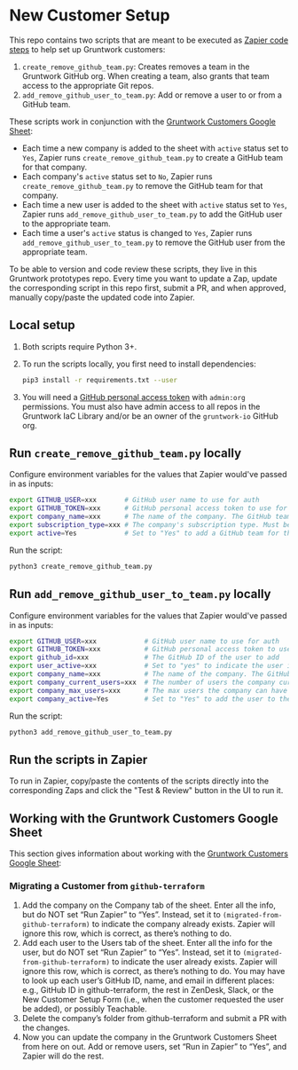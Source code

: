 # New Customer Setup

This repo contains two scripts that are meant to be executed as [Zapier code 
steps](https://zapier.com/help/create/code-webhooks/use-python-code-in-zaps) to help set up Gruntwork customers: 

1. `create_remove_github_team.py`: Creates removes a team in the Gruntwork GitHub org. When creating a team, also 
   grants that team access to the appropriate Git repos.
1. `add_remove_github_user_to_team.py`: Add or remove a user to or from a GitHub team.    

These scripts work in conjunction with the [Gruntwork Customers Google 
Sheet](https://docs.google.com/spreadsheets/d/1vvUoSZxoGhWVQhyFbceRsFTbSi3jt-0MYKDgGBSt6Jc/edit#gid=0): 

- Each time a new company is added to the sheet with `active` status set to `Yes`, Zapier runs 
  `create_remove_github_team.py` to create a GitHub team for that company. 
- Each company's `active` status set to `No`, Zapier runs `create_remove_github_team.py` to remove the GitHub team for 
  that company. 
- Each time a new user is added to the sheet with `active` status set to `Yes`, Zapier runs 
  `add_remove_github_user_to_team.py` to add the GitHub user to the appropriate team. 
- Each time a user's `active` status is changed to `Yes`, Zapier runs `add_remove_github_user_to_team.py` to remove the 
  GitHub user from the appropriate team. 

To be able to version and code review these scripts, they live in this Gruntwork prototypes repo. Every time you want 
to update a Zap, update the corresponding script in this repo first, submit a PR, and when approved, manually 
copy/paste the updated code into Zapier.




## Local setup

1. Both scripts require Python 3+.
1. To run the scripts locally, you first need to install dependencies:

    ```bash
    pip3 install -r requirements.txt --user
    ```
1. You will need a [GitHub personal access 
   token](https://help.github.com/en/github/authenticating-to-github/creating-a-personal-access-token-for-the-command-line)
   with `admin:org` permissions. You must also have admin access to all repos in the Gruntwork IaC Library and/or be an
   owner of the `gruntwork-io` GitHub org.




## Run `create_remove_github_team.py` locally

Configure environment variables for the values that Zapier would've passed in as inputs:

```bash
export GITHUB_USER=xxx       # GitHub user name to use for auth
export GITHUB_TOKEN=xxx      # GitHub personal access token to use for auth
export company_name=xxx      # The name of the company. The GitHub team will use a dasherized version of this name.
export subscription_type=xxx # The company's subscription type. Must be one of: aws, gcp, enterprise, aws-cis, enterprise-cis.
export active=Yes            # Set to "Yes" to add a GitHub team for the company and "No" to remove the GitHub team.
```

Run the script:

```bash
python3 create_remove_github_team.py
```




## Run `add_remove_github_user_to_team.py` locally

Configure environment variables for the values that Zapier would've passed in as inputs:

```bash
export GITHUB_USER=xxx            # GitHub user name to use for auth
export GITHUB_TOKEN=xxx           # GitHub personal access token to use for auth
export github_id=xxx              # The GitHub ID of the user to add
export user_active=xxx            # Set to "yes" to indicate the user is active and should be added to the team.
export company_name=xxx           # The name of the company. The GitHub team will be found by dasherizing this name.
export company_current_users=xxx  # The number of users the company currently has.
export company_max_users=xxx      # The max users the company can have per its contract.
export company_active=Yes         # Set to "Yes" to add the user to the GitHub team and "No" to remove them from the team.
```

Run the script:

```bash
python3 add_remove_github_user_to_team.py
```




## Run the scripts in Zapier

To run in Zapier, copy/paste the contents of the scripts directly into the corresponding Zaps and click the
"Test & Review" button in the UI to run it.

## Working with the Gruntwork Customers Google Sheet

This section gives information about working with the [Gruntwork Customers Google Sheet](https://docs.google.com/spreadsheets/d/1vvUoSZxoGhWVQhyFbceRsFTbSi3jt-0MYKDgGBSt6Jc/edit#gid=0):

### Migrating a Customer from `github-terraform`

1. Add the company on the Company tab of the sheet. Enter all the info, but do NOT set “Run Zapier” to “Yes”. Instead, set it to `(migrated-from-github-terraform)` to indicate the company already exists. Zapier will ignore this row, which is correct, as there’s nothing to do.
1. Add each user to the Users tab of the sheet. Enter all the info for the user, but do NOT set “Run Zapier” to “Yes”. Instead, set it to `(migrated-from-github-terraform)` to indicate the user already exists. Zapier will ignore this row, which is correct, as there’s nothing to do. You may have to look up each user’s GitHub ID, name, and email in different places: e.g., GitHub ID in github-terraform, the rest in ZenDesk, Slack, or the New Customer Setup Form (i.e., when the customer requested the user be added), or possibly Teachable.
1. Delete the company’s folder from github-terraform and submit a PR with the changes.
1. Now you can update the company in the Gruntwork Customers Sheet from here on out. Add or remove users, set “Run in Zapier” to “Yes”, and Zapier will do the rest.
